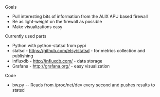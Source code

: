 Goals
* Pull interesting bits of information from the ALIX APU based firewall
* Be as light-weight on the firewall as possible
* Make visualizations easy

Currently used parts
* Python with python-statsd from pypi
* statsd - https://github.com/etsy/statsd - for metrics collection and publishing
* Influxdb - http://influxdb.com/ - data storage
* Grafana - http://grafana.org/ - easy visualization

Code
* bw.py -- Reads from /proc/net/dev every second and pushes results to statsd